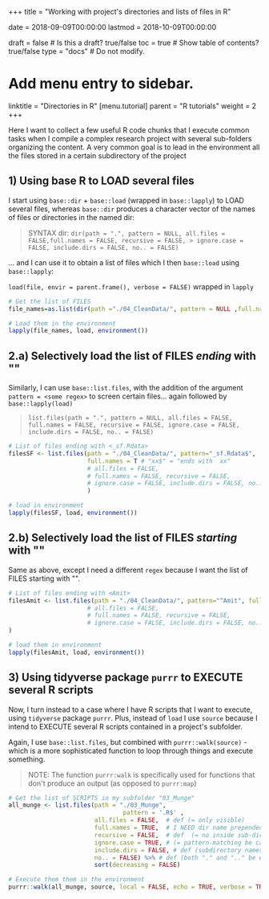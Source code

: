 +++
title = "Working with project's directories and lists of files in R"

date = 2018-09-09T00:00:00
lastmod = 2018-10-09T00:00:00

draft = false  # Is this a draft? true/false
toc = true  # Show table of contents? true/false
type = "docs"  # Do not modify.

# Add menu entry to sidebar.
linktitle = "Directories in R"
[menu.tutorial]
  parent = "R tutorials"
  weight = 2
+++

<!--
---
title: Working with project's directories and lists of files in R
author: ''
date: '2018-09-28'
slug: directories-lists-r
categories:
  - Rtutorial
tags:
  - lapply
header:
  caption: ''
  image: ''
output:
  html_document:
    highlight: zenburn
    theme: paper
---
-->
Here I want to collect a few useful R code chunks that I execute common tasks when I compile a complex research project with several sub-folders organizing the content. A very common goal is to lead in the environment all the files stored in a certain subdirectory of the project 

## 1) Using base R to LOAD several files
I start using `base::dir` + `base::load` (wrapped in `base::lapply`) to LOAD several files, whereas `base::dir` produces a character vector of the names of files or directories in the named dir: 

> SYNTAX dir: 
`dir(path = ".", pattern = NULL, all.files = FALSE,full.names = FALSE, recursive = FALSE, > ignore.case = FALSE, include.dirs = FALSE, no.. = FALSE)`

... and I can use it to obtain a list of files which I then `base::load` using `base::lapply`: 

`load(file, envir = parent.frame(), verbose = FALSE)` wrapped in `lapply`

```r
# Get the list of FILES
file_names=as.list(dir(path ="./04_CleanData/", pattern = NULL ,full.names = TRUE ))

# Load them in the environment
lapply(file_names, load, environment())
```

## 2.a) Selectively load the list of FILES *ending* with ""

Similarly, I can use `base::list.files`, with the addition of the argument `pattern = <some regex>` to screen certain files... again followed by `base::lapply(load)`

>    `list.files(path = ".", pattern = NULL, all.files = FALSE,
           full.names = FALSE, recursive = FALSE,
           ignore.case = FALSE, include.dirs = FALSE, no.. = FALSE)`

```r
# List of files ending with <_sf.Rdata>
filesSF <- list.files(path = "./04_CleanData/", pattern="_sf.Rdata$", 
                      full.names = T # "xx$" = "ends with  xx"
                      # all.files = FALSE,
                      # full.names = FALSE, recursive = FALSE,
                      # ignore.case = FALSE, include.dirs = FALSE, no.. = FALSE)
                      )   

# load in environment
lapply(filesSF, load, environment())
```

## 2.b) Selectively load the list of FILES *starting* with ""
Same as above, except I need a different `regex` because I want the list of FILES starting  with "".

```r
# List of files ending with <Amit>
filesAmit <- list.files(path = "./04_CleanData/", pattern="^Amit", full.names = T  # "^xx" = "starts with  xx"
                      # all.files = FALSE,
                      # full.names = FALSE, recursive = FALSE,
                      # ignore.case = FALSE, include.dirs = FALSE, no.. = FALSE)
)   

# load them in environment
lapply(filesAmit, load, environment())
```


## 3) Using tidyverse package `purrr` to EXECUTE several R scripts
Now, I turn instead to a case where I have R scripts that I want to execute, using `tidyverse` package `purrr`.
Plus, instead of `load` I use `source` because I intend to EXECUTE several R scripts contained in a project's subfolder. 

Again, I use `base::list.files`, but combined with `purrr::walk(source)` - which is a more sophisticated function to loop through things and execute something. 


 > NOTE: The function `purrr:walk` is specifically used for functions that don't produce an output (as opposed to `purrr:map`)
 
```r
# Get the list of SCRIPTS in my subfolder "03_Munge"
all_munge <- list.files(path = "./03_Munge", 
								pattern = '.R$' , 
                        all.files = FALSE,  # def (= only visible)
                        full.names = TRUE,  # I NEED dir name prepended
                        recursive = FALSE,  # def  (= no inside sub-dir )
                        ignore.case = TRUE, # (= pattern-matching be case-insensitive)
                        include.dirs = FALSE, # def (subdirectory names NOT be included in recursive listings)
                        no.. = FALSE) %>% # def (both "." and ".." be excluded also from non-recursive listings) 
                        sort(decreasing = FALSE)  

# Execute them them in the environment
purrr::walk(all_munge, source, local = FALSE, echo = TRUE, verbose = TRUE) 
```